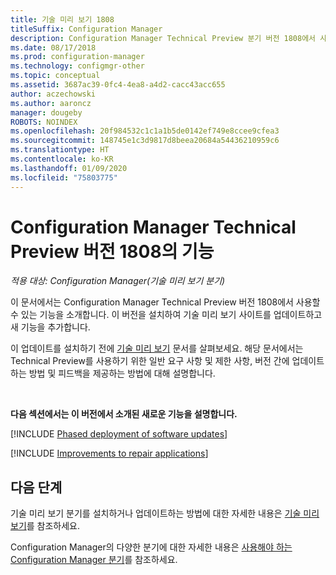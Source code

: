 ```yaml
---
title: 기술 미리 보기 1808
titleSuffix: Configuration Manager
description: Configuration Manager Technical Preview 분기 버전 1808에서 사용할 수 있는 새로운 기능에 대해 알아봅니다.
ms.date: 08/17/2018
ms.prod: configuration-manager
ms.technology: configmgr-other
ms.topic: conceptual
ms.assetid: 3687ac39-0fc4-4ea8-a4d2-cacc43acc655
author: aczechowski
ms.author: aaroncz
manager: dougeby
ROBOTS: NOINDEX
ms.openlocfilehash: 20f984532c1c1a1b5de0142ef749e8ccee9cfea3
ms.sourcegitcommit: 148745e1c3d9817d8beea20684a54436210959c6
ms.translationtype: HT
ms.contentlocale: ko-KR
ms.lasthandoff: 01/09/2020
ms.locfileid: "75803775"
---
```

# <a name="capabilities-in-configuration-manager-technical-preview-version-1808"></a>Configuration Manager Technical Preview 버전 1808의 기능 

*적용 대상: Configuration Manager(기술 미리 보기 분기)*

이 문서에서는 Configuration Manager Technical Preview 버전 1808에서 사용할 수 있는 기능을 소개합니다. 이 버전을 설치하여 기술 미리 보기 사이트를 업데이트하고 새 기능을 추가합니다. 

이 업데이트를 설치하기 전에 [기술 미리 보기](/sccm/core/get-started/technical-preview) 문서를 살펴보세요. 해당 문서에서는 Technical Preview를 사용하기 위한 일반 요구 사항 및 제한 사항, 버전 간에 업데이트하는 방법 및 피드백을 제공하는 방법에 대해 설명합니다.     


<!--  Known Issues Template
## Known issues 

[!INCLUDE [known issue title](includes/known-issue-bugid.md)]

-->



</br>

**다음 섹션에서는 이 버전에서 소개된 새로운 기능을 설명합니다.**  


[!INCLUDE [Phased deployment of software updates](includes/1358146.md)]


[!INCLUDE [Improvements to repair applications](includes/1357866.md)]



## <a name="next-steps"></a>다음 단계

기술 미리 보기 분기를 설치하거나 업데이트하는 방법에 대한 자세한 내용은 [기술 미리 보기](/sccm/core/get-started/technical-preview)를 참조하세요.    

Configuration Manager의 다양한 분기에 대한 자세한 내용은 [사용해야 하는 Configuration Manager 분기](/sccm/core/understand/which-branch-should-i-use)를 참조하세요.
